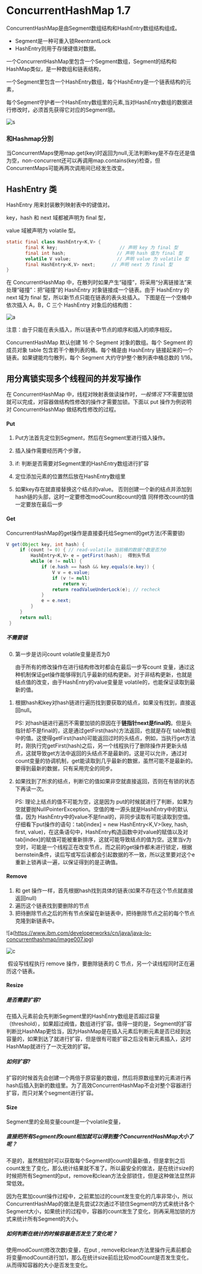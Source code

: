 # ConcurrentHashMap 1.7

ConcurrentHashMap是由Segment数组结构和HashEntry数组结构组成。

- Segment是一种可重入锁ReentrantLock
- HashEntry则用于存储键值对数据。

一个ConcurrentHashMap里包含一个Segment数组，Segment的结构和HashMap类似，是一种数组和链表结构， 

一个Segment里包含一个HashEntry数组，每个HashEntry是一个链表结构的元素， 

每个Segment守护者一个HashEntry数组里的元素,当对HashEntry数组的数据进行修改时，必须首先获得它对应的Segment锁。

![s](https://www.ibm.com/developerworks/cn/java/java-lo-concurrenthashmap/image004.jpg)


### 和Hashmap分別
当ConcurrentMaps使用map.get(key)时返回为null,无法判断key是不存在还是值为空，non-concurrent还可以再调用map.contains(key)检查，但ConcurrentMaps可能再两次调用间已经发生改变。

## HashEntry 类

HashEntry 用来封装散列映射表中的键值对。

key，hash 和 next 域都被声明为 final 型，

value 域被声明为 volatile 型。

```java
static final class HashEntry<K,V> { 
       final K key;                       // 声明 key 为 final 型
       final int hash;                   // 声明 hash 值为 final 型 
       volatile V value;                 // 声明 value 为 volatile 型
       final HashEntry<K,V> next;      // 声明 next 为 final 型 
}
```



在 ConcurrentHashMap 中，在散列时如果产生“碰撞”，将采用“分离链接法”来处理“碰撞”：把“碰撞”的 HashEntry 对象链接成一个链表。由于 HashEntry 的 next 域为 final 型，所以新节点只能在链表的表头处插入。 下图是在一个空桶中依次插入 A，B，C 三个 HashEntry 对象后的结构图：

![a](https://www.ibm.com/developerworks/cn/java/java-lo-concurrenthashmap/image002.jpg)

注意：由于只能在表头插入，所以链表中节点的顺序和插入的顺序相反。

ConcurrentHashMap 默认创建 16 个 Segment 对象的数组。每个 Segment 的成员对象 table 包含若干个散列表的桶。每个桶是由 HashEntry 链接起来的一个链表。如果键能均匀散列，每个 Segment 大约守护整个散列表中桶总数的 1/16。


## 用分离锁实现多个线程间的并发写操作

在 ConcurrentHashMap 中，线程对映射表做读操作时，*一般情况下*不需要加锁就可以完成，对容器做结构性修改的操作才需要加锁。下面以 put 操作为例说明对 ConcurrentHashMap 做结构性修改的过程。

#### Put

1. Put方法首先定位到Segment，然后在Segment里进行插入操作。

2. 插入操作需要经历两个步骤，

3. if: 判断是否需要对Segment里的HashEntry数组进行扩容

4. 定位添加元素的位置然后放在HashEntry数组里

5. 如果key存在就直接替换这个结点的value。
   否则创建一个新的结点并添加到hash链的头部，这时一定要修改modCount和count的值
   同样修改count的值一定要放在最后一步

#### Get

ConcurrentHashMap的get操作是直接委托给Segment的get方法(不需要锁)

```java
V get(Object key, int hash) {  
     if (count != 0) { // read-volatile 当前桶的数据个数是否为0 
         HashEntry<K,V> e = getFirst(hash);  得到头节点
         while (e != null) {  
             if (e.hash == hash && key.equals(e.key)) {  
                 V v = e.value;  
                 if (v != null)  
                     return v;  
                 return readValueUnderLock(e); // recheck  
             }  
             e = e.next;  
         }  
     }  
     return null;  
 }
```

##### 不需要锁

0. 第一步是访问count volatile变量是否为0

   由于所有的修改操作在进行结构修改时都会在最后一步写count 变量，通过这种机制保证get操作能够得到几乎最新的结构更新。对于非结构更新，也就是结点值的改变，由于HashEntry的value变量是 volatile的，也能保证读取到最新的值。

1. 根据hash和key对hash链进行遍历找到要获取的结点，如果没有找到，直接返回null。

   PS: 对hash链进行遍历不需要加锁的原因在于**链指针next是final的**。但是头指针却不是final的，这是通过getFirst(hash)方法返回，也就是存在 table数组中的值。这使得getFirst(hash)可能返回过时的头结点，例如，当执行get方法时，刚执行完getFirst(hash)之后，另一个线程执行了删除操作并更新头结点，这就导致get方法中返回的头结点不是最新的。这是可以允许，通过对count变量的协调机制，get能读取到几乎最新的数据，虽然可能不是最新的。要得到最新的数据，只有采用完全的同步。

2. 如果找到了所求的结点，判断它的值如果非空就直接返回，否则在有锁的状态下再读一次。

   PS: 理论上结点的值不可能为空，这是因为 put的时候就进行了判断，如果为空就要抛NullPointerException。空值的唯一源头就是HashEntry中的默认值，因为 HashEntry中的value不是final的，非同步读取有可能读取到空值。仔细看下put操作的语句：tab[index] = new HashEntry<K,V>(key, hash, first, value)，在这条语句中，HashEntry构造函数中对value的赋值以及对tab[index]的赋值可能被重新排序，这就可能导致结点的值为空。这里当v为空时，可能是一个线程正在改变节点，而之前的get操作都未进行锁定，根据bernstein条件，读后写或写后读都会引起数据的不一致，所以这里要对这个e重新上锁再读一遍，以保证得到的是正确值。

#### Remove

1. 和 get 操作一样，首先根据hash找到具体的链表(如果不存在这个节点就直接返回null)
2. 遍历这个链表找到要删除的节点
3. 把待删除节点之后的所有节点保留在新链表中，把待删除节点之前的每个节点克隆到新链表中。

![a(https://www.ibm.com/developerworks/cn/java/java-lo-concurrenthashmap/image007.jpg)

![c](https://www.ibm.com/developerworks/cn/java/java-lo-concurrenthashmap/image008.jpg)

​	假设写线程执行 remove 操作，要删除链表的 C 节点，另一个读线程同时正在遍历这个链表。

#### Resize

##### 是否需要扩容?

在插入元素前会先判断Segment里的HashEntry数组是否超过容量（threshold），如果超过阀值，数组进行扩容。值得一提的是，Segment的扩容判断比HashMap更恰当，因为HashMap是在插入元素后判断元素是否已经到达容量的，如果到达了就进行扩容，但是很有可能扩容之后没有新元素插入，这时HashMap就进行了一次无效的扩容。

##### 如何扩容?

扩容的时候首先会创建一个两倍于原容量的数组，然后将原数组里的元素进行再hash后插入到新的数组里。为了高效ConcurrentHashMap不会对整个容器进行扩容，而只对某个segment进行扩容。

#### Size

Segment里的全局变量count是一个volatile变量，

##### 直接把所有Segment的count相加就可以得到整个ConcurrentHashMap大小了呢？

不是的，虽然相加时可以获取每个Segment的count的最新值，但是拿到之后count发生了变化，那么统计结果就不准了。所以最安全的做法，是在统计size的时候把所有Segment的put，remove和clean方法全部锁住，但是这种做法显然非常低效。

因为在累加count操作过程中，之前累加过的count发生变化的几率非常小，所以ConcurrentHashMap的做法是先尝试2次通过不锁住Segment的方式来统计各个Segment大小，如果统计的过程中，容器的count发生了变化，则再采用加锁的方式来统计所有Segment的大小。

##### 如何判断在统计的时候容器是否发生了变化呢？

使用modCount(修改次数)变量，在put , remove和clean方法里操作元素前都会将变量modCount进行加1，那么在统计size前后比较modCount是否发生变化，从而得知容器的大小是否发生变化。
